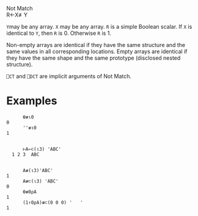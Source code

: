 <div class="heading">
  <div class="name">Not Match</div>
  <div class="command">R←X≢Y</div>
</div>

`Y`may be any array.  `X` may be any array.  `R` is a simple Boolean scalar.  If `X` is identical to `Y`, then `R` is 0.  Otherwise `R` is 1.

Non-empty arrays are identical if they have the same structure and the same values in all corresponding locations.  Empty arrays are identical if they have the same shape and the same prototype (disclosed nested structure).

`⎕CT` and `⎕DCT` are  implicit arguments of Not Match.

# Examples
```apl
      ⍬≢⍳0
0
      ''≢⍳0
1
```
```apl

      ⊢A←⊂(⍳3) 'ABC'
  1 2 3  ABC
```
```apl

      A≢(⍳3)'ABC'
1
      A≢⊂(⍳3) 'ABC'
0
      ⍬≢0⍴A
1
      (1↑0⍴A)≢⊂(0 0 0) '   '
1
```
